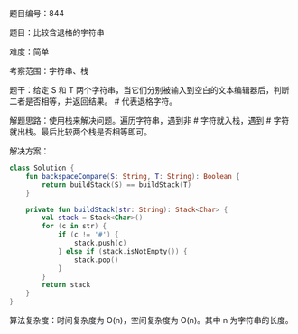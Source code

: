 题目编号：844

题目：比较含退格的字符串

难度：简单

考察范围：字符串、栈

题干：给定 S 和 T 两个字符串，当它们分别被输入到空白的文本编辑器后，判断二者是否相等，并返回结果。 # 代表退格字符。

解题思路：使用栈来解决问题。遍历字符串，遇到非 # 字符就入栈，遇到 # 字符就出栈。最后比较两个栈是否相等即可。

解决方案：

```kotlin
class Solution {
    fun backspaceCompare(S: String, T: String): Boolean {
        return buildStack(S) == buildStack(T)
    }

    private fun buildStack(str: String): Stack<Char> {
        val stack = Stack<Char>()
        for (c in str) {
            if (c != '#') {
                stack.push(c)
            } else if (stack.isNotEmpty()) {
                stack.pop()
            }
        }
        return stack
    }
}
```

算法复杂度：时间复杂度为 O(n)，空间复杂度为 O(n)。其中 n 为字符串的长度。